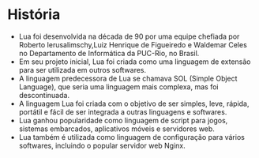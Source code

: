 # História
- Lua foi desenvolvida na década de 90 por uma equipe chefiada por Roberto Ierusalimschy,Luiz Henrique de Figueiredo e Waldemar Celes no Departamento de Informática da PUC-Rio, no Brasil.
- Em seu projeto inicial, Lua foi criada como uma linguagem de extensão para ser utilizada em outros softwares.
- A linguagem predecessora de Lua se chamava SOL (Simple Object Language), que seria uma linguagem mais complexa, mas foi descontinuada.
- A linguagem Lua foi criada com o objetivo de ser simples, leve, rápida, portátil e fácil de ser integrada a outras linguagens e softwares.
- Lua ganhou popularidade como linguagem de script para jogos, sistemas embarcados, aplicativos móveis e servidores web.
- Lua também é utilizada como linguagem de configuração para vários softwares, incluindo o popular servidor web Nginx.
